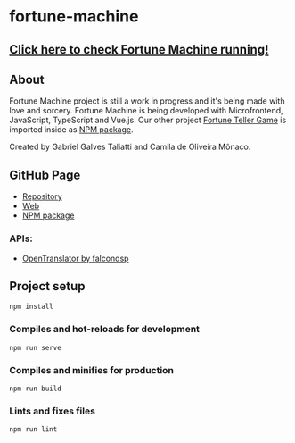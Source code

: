 # fortune-machine

## [Click here to check Fortune Machine running!](https://galvesmash.github.io/fortune-machine/#/)

## About
Fortune Machine project is still a work in progress and it's being made with love and sorcery.
Fortune Machine is being developed with Microfrontend, JavaScript, TypeScript and Vue.js.
Our other project [Fortune Teller Game](https://github.com/Galvesmash/fortune-teller-game?tab=readme-ov-file#fortune-teller-game) is imported inside as [NPM package](https://www.npmjs.com/package/fortune-teller-game).

Created by Gabriel Galves Taliatti and Camila de Oliveira Mônaco.

## GitHub Page
- [Repository](https://github.com/Galvesmash/fortune-machine)
- [Web](https://galvesmash.github.io/fortune-machine/#/)
- [NPM package](https://www.npmjs.com/package/fortune-teller-game)

### APIs:
- [OpenTranslator by falcondsp](https://rapidapi.com/falcondsp/api/opentranslator)

## Project setup
```
npm install
```

### Compiles and hot-reloads for development
```
npm run serve
```

### Compiles and minifies for production
```
npm run build
```

### Lints and fixes files
```
npm run lint
```
